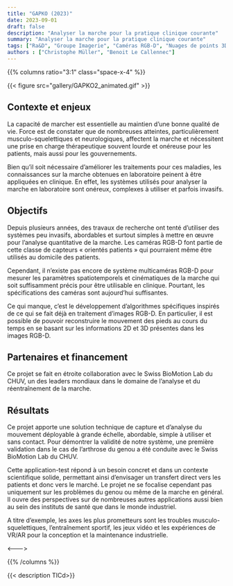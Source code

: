 ```yaml
---
title: "GAPKO (2023)"
date: 2023-09-01
draft: false
description: "Analyser la marche pour la pratique clinique courante"
summary: "Analyser la marche pour la pratique clinique courante"
tags: ["Ra&D", "Groupe Imagerie", "Caméras RGB-D", "Nuages de points 3D"]
authors : ["Christophe Müller", "Benoit Le Callennec"]
---
```


{{% columns ratio="3:1" class="space-x-4" %}} <!-- begin columns block -->

{{< figure src="gallery/GAPKO2_animated.gif" >}}

## Contexte et enjeux
La capacité de marcher est essentielle au maintien d’une bonne qualité de vie. Force est de constater que de nombreuses atteintes, particulièrement musculo-squelettiques et neurologiques, affectent la marche et nécessitent une prise en charge thérapeutique souvent lourde et onéreuse pour les patients, mais aussi pour les gouvernements.

Bien qu’il soit nécessaire d’améliorer les traitements pour ces maladies, les connaissances sur la marche obtenues en laboratoire peinent à être appliquées en clinique. En effet, les systèmes utilisés pour analyser la marche en laboratoire sont onéreux, complexes à utiliser et parfois invasifs.

## Objectifs
Depuis plusieurs années, des travaux de recherche ont tenté d’utiliser des systèmes peu invasifs, abordables et surtout simples à mettre en œuvre pour l’analyse quantitative de la marche. Les caméras RGB-D font partie de cette classe de capteurs « orientés patients » qui pourraient même être utilisés au domicile des patients.

Cependant, il n’existe pas encore de système multicaméras RGB-D pour mesurer les paramètres spatiotemporels et cinématiques de la marche qui soit suffisamment précis pour être utilisable en clinique. Pourtant, les spécifications des caméras sont aujourd’hui suffisantes.

Ce qui manque, c’est le développement d’algorithmes spécifiques inspirés de ce qui se fait déjà en traitement d’images RGB-D. En particulier, il est possible de pouvoir reconstruire le mouvement des pieds au cours du temps en se basant sur les informations 2D et 3D présentes dans les images RGB-D.

## Partenaires et financement
Ce projet se fait en étroite collaboration avec le Swiss BioMotion Lab du CHUV, un des leaders mondiaux dans le domaine de l’analyse et du réentraînement de la marche.

## Résultats
Ce projet apporte une solution technique de capture et d’analyse du mouvement déployable à grande échelle, abordable, simple à utiliser et sans contact. Pour démontrer la validité de notre système, une première validation dans le cas de l’arthrose du genou a été conduite avec le Swiss BioMotion Lab du CHUV.

Cette application-test répond à un besoin concret et dans un contexte scientifique solide, permettant ainsi d’envisager un transfert direct vers les patients et donc vers le marché. Le projet ne se focalise cependant pas uniquement sur les problèmes du genou ou même de la marche en général. Il ouvre des perspectives sur de nombreuses autres applications aussi bien au sein des instituts de santé que dans le monde industriel.

A titre d’exemple, les axes les plus prometteurs sont les troubles musculo-squelettiques, l’entraînement sportif, les jeux vidéo et les expériences de VR/AR pour la conception et la maintenance industrielle.

<---> <!-- magic separator, between columns -->

{{% /columns %}}

{{< description TICd>}}

